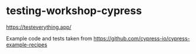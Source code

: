 # testing-workshop-cypress

https://testeverything.app/

Example code and tests taken from https://github.com/cypress-io/cypress-example-recipes
